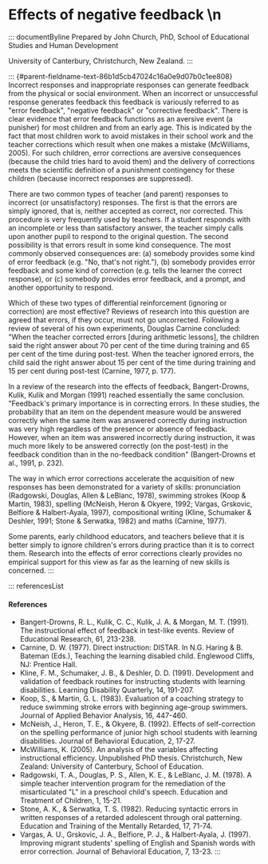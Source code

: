 # Effects of negative feedback \n

::: documentByline
Prepared by John Church, PhD, School of Educational Studies and Human
Development

University of Canterbury, Christchurch, New Zealand.
:::

::: {#parent-fieldname-text-86b1d5cb47024c16a0e9d07b0c1ee808}
Incorrect responses and inappropriate responses can generate feedback
from the physical or social environment. When an incorrect or
unsuccessful response generates feedback this feedback is variously
referred to as \"error feedback\", \"negative feedback\" or "corrective
feedback". There is clear evidence that error feedback functions as an
aversive event (a punisher) for most children and from an early age.
This is indicated by the fact that most children work to avoid mistakes
in their school work and the teacher corrections which result when one
makes a mistake (McWilliams, 2005). For such children, error corrections
are aversive consequences (because the child tries hard to avoid them)
and the delivery of corrections meets the scientific definition of a
punishment contingency for these children (because incorrect responses
are suppressed).

There are two common types of teacher (and parent) responses to
incorrect (or unsatisfactory) responses. The first is that the errors
are simply ignored, that is, neither accepted as correct, nor corrected.
This procedure is very frequently used by teachers. If a student
responds with an incomplete or less than satisfactory answer, the
teacher simply calls upon another pupil to respond to the original
question. The second possibility is that errors result in some kind
consequence. The most commonly observed consequences are: (a) somebody
provides some kind of error feedback (e.g. "No, that's not right."), (b)
somebody provides error feedback and some kind of correction (e.g. tells
the learner the correct response), or (c) somebody provides error
feedback, and a prompt, and another opportunity to respond.

Which of these two types of differential reinforcement (ignoring or
correction) are most effective? Reviews of research into this question
are agreed that errors, if they occur, must not go uncorrected.
Following a review of several of his own experiments, Douglas Carnine
concluded: "When the teacher corrected errors \[during arithmetic
lessons\], the children said the right answer about 70 per cent of the
time during training and 65 per cent of the time during post-test. When
the teacher ignored errors, the child said the right answer about 15 per
cent of the time during training and 15 per cent during post-test
(Carnine, 1977, p. 177).

In a review of the research into the effects of feedback,
Bangert-Drowns, Kulik, Kulik and Morgan (1991) reached essentially the
same conclusion. "Feedback\'s primary importance is in correcting
errors. In these studies, the probability that an item on the dependent
measure would be answered correctly when the same item was answered
correctly during instruction was very high regardless of the presence or
absence of feedback. However, when an item was answered incorrectly
during instruction, it was much more likely to be answered correctly (on
the post-test) in the feedback condition than in the no-feedback
condition" (Bangert-Drowns et al., 1991, p. 232).

The way in which error corrections accelerate the acquisition of new
responses has been demonstrated for a variety of skills: pronunciation
(Radgowski, Douglas, Allen & LeBlanc, 1978), swimming strokes (Koop &
Martin, 1983), spelling (McNeish, Heron & Okyere, 1992; Vargas,
Grskovic, Belfiore & Halbert-Ayala, 1997), compositional writing (Kline,
Schumaker & Deshler, 1991; Stone & Serwatka, 1982) and maths (Carnine,
1977).

Some parents, early childhood educators, and teachers believe that it is
better simply to ignore children\'s errors during practice than it is to
correct them. Research into the effects of error corrections clearly
provides no empirical support for this view as far as the learning of
new skills is concerned.
:::

::: referencesList
#### References

-   Bangert-Drowns, R. L., Kulik, C. C., Kulik, J. A. & Morgan, M. T.
    (1991). The instructional effect of feedback in test-like events.
    Review of Educational Research, 61, 213-238.
-   Carnine, D. W. (1977). Direct instruction: DISTAR. In N.G. Haring
    & B. Bateman (Eds.), Teaching the learning disabled child. Englewood
    Cliffs, NJ: Prentice Hall.
-   Kline, F. M., Schumaker, J. B., & Deshler, D. D. (1991). Development
    and validation of feedback routines for instructing students with
    learning disabilities. Learning Disability Quarterly, 14, 191-207.
-   Koop, S., & Martin, G. L. (1983). Evaluation of a coaching strategy
    to reduce swimming stroke errors with beginning age-group swimmers.
    Journal of Applied Behavior Analysis, 16, 447-460.
-   McNeish, J., Heron, T. E., & Okyere, B. (1992). Effects of
    self-correction on the spelling performance of junior high school
    students with learning disabilities. Journal of Behavioral
    Education, 2, 17-27.
-   McWilliams, K. (2005). An analysis of the variables affecting
    instructional efficiency. Unpublished PhD thesis. Christchurch, New
    Zealand: University of Canterbury, School of Education.
-   Radgowski, T. A., Douglas, P. S., Allen, K. E., & LeBlanc, J. M.
    (1978). A simple teacher intervention program for the remediation of
    the misarticulated "L" in a preschool child's speech. Education and
    Treatment of Children, 1, 15-21.
-   Stone, A. K., & Serwatka, T. S. (1982). Reducing syntactic errors in
    written responses of a retarded adolescent through oral patterning.
    Education and Training of the Mentally Retarded, 17, 71-74.
-   Vargas, A. U., Grskovic, J. A., Belfiore, P. J., & Halbert-Ayala, J.
    (1997). Improving migrant students' spelling of English and Spanish
    words with error correction. Journal of Behavioral Education, 7,
    13-23.
:::

